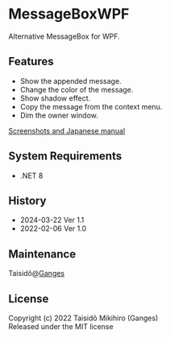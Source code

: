 ﻿# MessageBoxWPF
Alternative MessageBox for WPF.

## Features
- Show the appended message.
- Change the color of the message.
- Show shadow effect.
- Copy the message from the context menu.
- Dim the owner window.

[Screenshots and Japanese manual](https://qiita.com/hiro_t/items/5a2637179d6f580738de/)

## System Requirements
- .NET 8

## History
- 2024-03-22 Ver 1.1
- 2022-02-06 Ver 1.0

## Maintenance
Taisidô@[Ganges](https://ganges.pro/)

## License
Copyright (c) 2022 Taisidô Mikihiro (Ganges)  
Released under the MIT license
